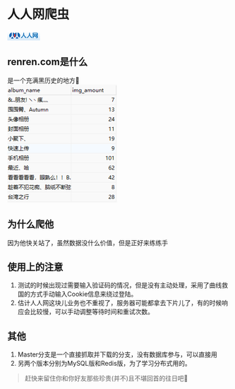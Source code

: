 # 人人网爬虫
![logo](https://raw.githubusercontent.com/Mr0x01/PythonExercise/master/renrenspider/rr-logo.gif)
## renren.com是什么
是一个充满黑历史的地方🤣 <br/>
![相册](https://raw.githubusercontent.com/Mr0x01/PythonExercise/master/renrenspider/example.gif)
## 为什么爬他
因为他快关站了，虽然数据没什么价值，但是正好来练练手
## 使用上的注意
1. 测试的时候出现过需要输入验证码的情况，但是没有主动处理，采用了曲线救国的方式手动输入Cookie信息来绕过登陆。
2. 估计人人网这块儿业务也不重视了，服务器可能都拿去下片儿了，有的时候响应会比较慢，可以手动调整等待时间和重试次数。
## 其他
1. Master分支是一个直接抓取并下载的分支，没有数据库参与，可以直接用
2. 另两个版本分别为MySQL版和Redis版，为了学习分布式用的。
> 赶快来留住你和你好友那些珍贵(并不)且不堪回首的往日吧🙈